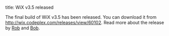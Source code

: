 title: WiX v3.5 released

The final build of WiX v3.5 has been released. You can download it from <a href="http://wix.codeplex.com/releases/view/60102">http://wix.codeplex.com/releases/view/60102</a>. Read more about the release by <a href="http://robmensching.com/blog/posts/2011/1/31/WiX-v3.5-released">Rob</a> and <a href="http://www.joyofsetup.com/2011/01/31/wix-v3-5-is-released/">Bob</a>.
